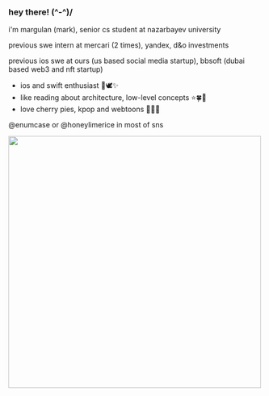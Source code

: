 ### hey there! (^-^)/

i'm margulan (mark), senior cs student at nazarbayev university

previous swe intern at mercari (2 times), yandex, d&o investments

previous ios swe at ours (us based social media startup), bbsoft (dubai based web3 and nft startup)

- ios and swift enthusiast 🍎🕊✨
- like reading about architecture, low-level concepts ⭐️🍀🫧
- love cherry pies, kpop and webtoons 🥧💜🌱

@enumcase or @honeylimerice in most of sns

<img src="https://user-images.githubusercontent.com/28789564/217783299-977e4e33-0cf3-41ac-a354-dd308b39dc34.jpg" width="500">
